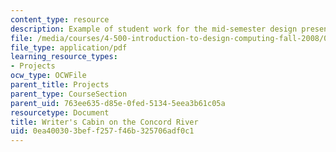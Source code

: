 ```yaml
---
content_type: resource
description: Example of student work for the mid-semester design presentation.
file: /media/courses/4-500-introduction-to-design-computing-fall-2008/0ea400303beff257f46b325706adf0c1_assn4a_5.pdf
file_type: application/pdf
learning_resource_types:
- Projects
ocw_type: OCWFile
parent_title: Projects
parent_type: CourseSection
parent_uid: 763ee635-d85e-0fed-5134-5eea3b61c05a
resourcetype: Document
title: Writer's Cabin on the Concord River
uid: 0ea40030-3bef-f257-f46b-325706adf0c1
---
```

